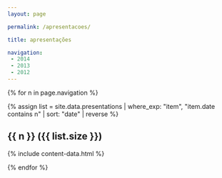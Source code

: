 ```yaml
---
layout: page

permalink: /apresentacoes/

title: apresentações

navigation:
 - 2014
 - 2013
 - 2012
---
```


{% for n in page.navigation %}

{% assign list = site.data.presentations 
  | where_exp: "item", "item.date contains n"
  | sort: "date" | reverse %}

<h2 id="{{ n }}">{{ n }} ({{ list.size }})</h2>

{% include content-data.html %}

{% endfor %}
